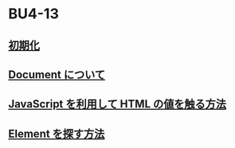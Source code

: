 # BU4-13

## [初期化](https://github.com/PARK-JONGSEOK/BU4-13/pull/1)

## [Document について](https://github.com/PARK-JONGSEOK/BU4-13/pull/2)

## [JavaScript を利用して HTML の値を触る方法](https://github.com/PARK-JONGSEOK/BU4-13/pull/3)

## [Element を探す方法](https://github.com/PARK-JONGSEOK/BU4-13/pull/４)
